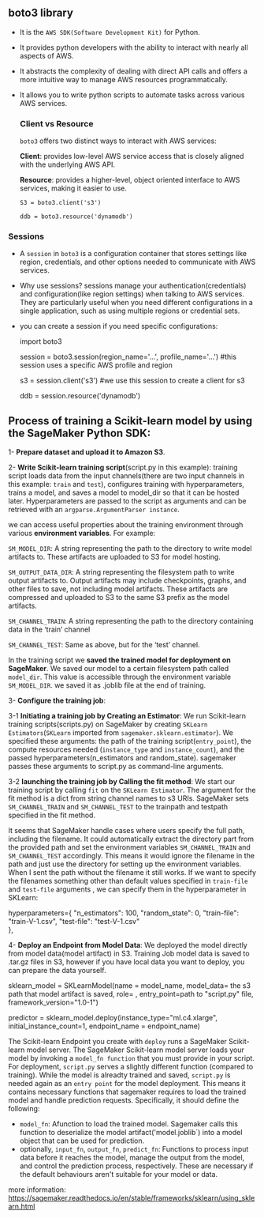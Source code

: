 ## boto3 library
* It is the `AWS SDK(Software Development Kit)` for Python.
* It provides python developers with the ability to interact with nearly all aspects of AWS.
* It abstracts the complexity of dealing with direct API calls and offers a more intuitive way to manage AWS resources programmatically.
* It allows you to write python scripts to automate tasks across various AWS services. 

  ### Client vs Resource
  `boto3` offers two distinct ways to interact with AWS services:
    
  **Client**: provides low-level AWS service access that is closely aligned with the underlying AWS API.
    
  **Resource**: provides a higher-level, object oriented interface to AWS services, making it easier to use.
   
      S3 = boto3.client('s3')
      
      ddb = boto3.resource('dynamodb')  

### Sessions
* A `session` in `boto3` is a configuration container that stores settings like region, credentials, and other options needed to communicate with AWS services.
* Why use sessions? sessions manage your authentication(credentials) and configuration(like region settings) when talking to AWS services. They are particularly useful when you need different configurations in a single application, such as using multiple regions or credential sets.
* you can create a session if you need specific configurations:

    import boto3
  
    session = boto3.session(region_name='...', profile_name='...')  #this session uses a specific AWS profile and region

    s3 = session.client('s3')   #we use this session to create a client for s3

    ddb = session.resource('dynamodb')




## Process of training a Scikit-learn model by using the SageMaker Python SDK:

1- **Prepare dataset and upload it to Amazon S3**.

2- **Write Scikit-learn training script**(script.py in this example):
training script loads data from the input channels(there are two input channels in this example: `train` and `test`), configures training with hyperparameters, trains a model, and saves a model to model_dir so that it can be hosted later. Hyperparameters are passed to the script as arguments and can be retrieved with an `argparse.ArgumentParser instance`. 

we can access useful properties about the training environment through various **environment variables**. For example:

`SM_MODEL_DIR`: A string representing the path to the directory to write model artifacts to. These artifacts are uploaded to S3 for model hosting.

`SM_OUTPUT_DATA_DIR`: A string representing the filesystem path to write output artifacts to. Output artifacts may include checkpoints, graphs, and other files to save, not including model artifacts. These artifacts are compressed and uploaded to S3 to the same S3 prefix as the model artifacts.

`SM_CHANNEL_TRAIN`: A string representing the path to the directory containing data in the ‘train’ channel

`SM_CHANNEL_TEST`: Same as above, but for the ‘test’ channel.

In the training script we **saved the trained model for deployment on SageMaker**. We saved our model to a certain filesystem path called `model_dir`. This value is accessible through the environment variable `SM_MODEL_DIR`. we saved it as .joblib file at the end of training.  

3- **Configure the training job**:

3-1 **Initiating a training job by Creating an Estimator**: We run Scikit-learn training scripts(scripts.py) on SageMaker by creating `SKLearn Estimators`(`SKLearn` imported from `sagemaker.sklearn.estimator`). We specified these arguments: the path of the training script(`entry_point`), the compute resources needed (`instance_type` and `instance_count`), and the passed hyperparameters(n_estimators and random_state). sagemaker passes these arguments to script.py as command-line arguments. 

3-2 **launching the training job by Calling the fit method**: We start our training script by calling `fit` on the `SKLearn Estimator`. The argument for the fit method is a dict from string channel names to s3 URIs. SageMaker sets `SM_CHANNEL_TRAIN` and `SM_CHANNEL_TEST` to the trainpath and testpath specified in the fit method. 

It seems that SageMaker handle cases where users specify the full path, including the filename. It could automatically extract the directory part from the provided path and set the environment variables `SM_CHANNEL_TRAIN` and `SM_CHANNEL_TEST` accordingly. This means it would ignore the filename in the path and just use the directory for setting up the environment variables. When I sent the path without the filename it still works. If we want to specify the filenames something other than default values specified in `train-file` and `test-file` arguments , we can specify them in the hyperparameter in SKLearn: 

 hyperparameters={
                          "n_estimators": 100,
                          "random_state": 0,
                          "train-file": "train-V-1.csv", 
                          "test-file": "test-V-1.csv"  
                      },

4- **Deploy an Endpoint from Model Data**: We deployed the model directly from model data(model artifact) in S3. Training Job model data is saved to .tar.gz files in S3, however if you have local data you want to deploy, you can prepare the data yourself.

sklearn_model = SKLearnModel(name = model_name,
                             model_data= the s3 path that model artifact is saved,
                             role= ,
                             entry_point=path to "script.py" file,
                             framework_version="1.0-1")

predictor = sklearn_model.deploy(instance_type="ml.c4.xlarge", initial_instance_count=1, 
                                endpoint_name = endpoint_name)


The Scikit-learn Endpoint you create with `deploy` runs a SageMaker Scikit-learn model server. The SageMaker Scikit-learn model server loads your model by invoking a `model_fn function` that you must provide in your script. For deployment, `script.py` serves a slightly different function (compared to training). While the model is alreadty trained and saved, `script.py` is needed again as an `entry point` for the model deployment. This means it contains necessary functions that sagemaker requires to load the trained model and handle prediction requests. Specifically, it should define the following:
* `model_fn`: Afunction to load the trained model. Sagemaker calls this function to deserialize the model artifact('model.joblib`) into a model object that can be used for prediction.
* optionally, `input_fn`, `output_fn`, `predict_fn`: Functions to process input data before it reaches the model, manage the output from the model, and control the prediction process, respectively. These are necessary if the default behaviours aren't suitable for your model or data. 

more information: https://sagemaker.readthedocs.io/en/stable/frameworks/sklearn/using_sklearn.html
